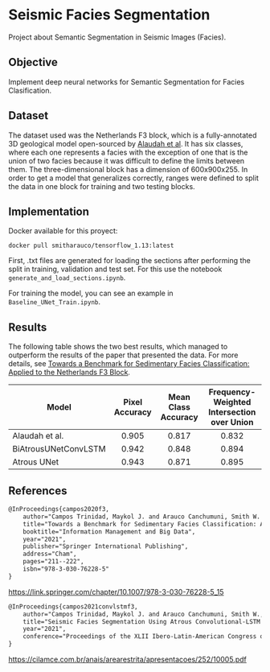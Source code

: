 # Seismic Facies Segmentation

Project about Semantic Segmentation in Seismic Images (Facies).


## Objective

Implement deep neural networks for Semantic Segmentation for Facies Clasification. 

## Dataset

The dataset used was the Netherlands F3 block, which is a fully-annotated 3D geological model open-sourced by [Alaudah et al](https://arxiv.org/pdf/1901.07659.pdf). It has six classes, where each one represents a facies with the exception of one that is the union of two facies because it was difficult to define the limits between them. The three-dimensional block has a dimension of 600x900x255. In order to get a model that generalizes correctly, ranges were defined to split the data in one block for training and two testing blocks. 

## Implementation

Docker available for this proyect:
```
docker pull smitharauco/tensorflow_1.13:latest
```
First, .txt files are generated for loading the sections after performing the split in training, validation and test set. For this use the notebook `generate_and_load_sections.ipynb`.

For training the model, you can see an example in `Baseline_UNet_Train.ipynb`.

## Results

The following table shows the two best results, which managed to outperform the results of the paper that presented the data. For more details, see [Towards a Benchmark for Sedimentary Facies Classification: Applied to the Netherlands F3 Block](https://www.researchgate.net/publication/351508702_Towards_a_Benchmark_for_Sedimentary_Facies_Classification_Applied_to_the_Netherlands_F3_Block).

| Model      | Pixel Accuracy| Mean Class Accuracy| Frequency-Weighted Intersection over Union|
| ----------- | :----: | :----: | :----: |
| Alaudah et al.      | 0.905 | 0.817 | 0.832 |
| BiAtrousUNetConvLSTM      | 0.942 | 0.848 | 0.894 |
| Atrous UNet   | 0.943 | 0.871 | 0.895 |

## References

```tex
@InProceedings{campos2020f3,
    author="Campos Trinidad, Maykol J. and Arauco Canchumuni, Smith W. and Cavalcanti Pacheco, Marco Aurelio",
    title="Towards a Benchmark for Sedimentary Facies Classification: Applied to the Netherlands F3 Block",
    booktitle="Information Management and Big Data",
    year="2021",
    publisher="Springer International Publishing",
    address="Cham",
    pages="211--222",
    isbn="978-3-030-76228-5"
}
```
https://link.springer.com/chapter/10.1007/978-3-030-76228-5_15



```tex
@InProceedings{campos2021convlstmf3,
    author="Campos Trinidad, Maykol J. and Arauco Canchumuni, Smith W., Queiroz Feitosa, Raul and Cavalcanti Pacheco, Marco Aurélio",
    title="Seismic Facies Segmentation Using Atrous Convolutional-LSTM Network",
    year="2021",
    conference="Proceedings of the XLII Ibero-Latin-American Congress on Computational Methods in Engineering and III Pan-American Congress on Computational Mechanics, ABMEC-IACM",
}
```

https://cilamce.com.br/anais/arearestrita/apresentacoes/252/10005.pdf